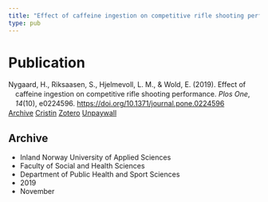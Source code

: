 ```yaml
---
title: "Effect of caffeine ingestion on competitive rifle shooting performance"
type: pub
---
```

<h1>Publication</h1>
<article id="csl-bib-container-JH7HS25F" class="csl-bib-container">
  <div class="csl-bib-body" style="line-height: 1.35; padding-left: 1em; text-indent:-1em;">
  <div class="csl-entry">Nygaard, H., Riksaasen, S., Hjelmevoll, L. M., &amp; Wold, E. (2019). Effect of caffeine ingestion on competitive rifle shooting performance. <i>Plos One</i>, <i>14</i>(10), e0224596. <a href="https://doi.org/10.1371/journal.pone.0224596">https://doi.org/10.1371/journal.pone.0224596</a></div>
</div>
  <div class="csl-bib-buttons">
    <a href="#taxonomy-article-JH7HS25F" class="csl-bib-button">Archive</a>
    <a href="https://app.cristin.no/results/show.jsf?id=1744240" alt="Cristin URL" class="csl-bib-button">Cristin</a>
    <a href="http://zotero.org/groups/5022929/items/JH7HS25F" alt="Zotero URL" class="csl-bib-button">Zotero</a>
    <a href="https://journals.plos.org/plosone/article/file?id=10.1371/journal.pone.0224596&amp;type=printable" class="csl-bib-button">Unpaywall</a>
  </div>
  <div id="csl-bib-meta-container-JH7HS25F"></div>
</article>
<div id="csl-bib-meta-JH7HS25F" class="csl-bib-meta">
  <article id="taxonomy-article-JH7HS25F" class="taxonomy-article">
    <h1>Archive</h1>
    <ul>
      <li>Inland Norway University of Applied Sciences</li>
      <li>Faculty of Social and Health Sciences</li>
      <li>Department of Public Health and Sport Sciences</li>
      <li>2019</li>
      <li>November</li>
    </ul>
  </article>
</div>
